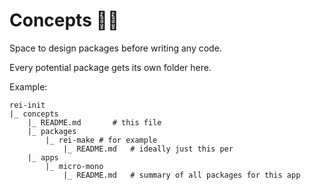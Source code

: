 # Concepts 🐱‍💻

Space to design packages before writing any code.

Every potential package gets its own folder here. 

Example:
```
rei-init
|_ concepts
    |_ README.md       # this file
    |_ packages
        |_ rei-make # for example
            |_ README.md   # ideally just this per 
    |_ apps
        |_ micro-mono
            |_ README.md   # summary of all packages for this app
